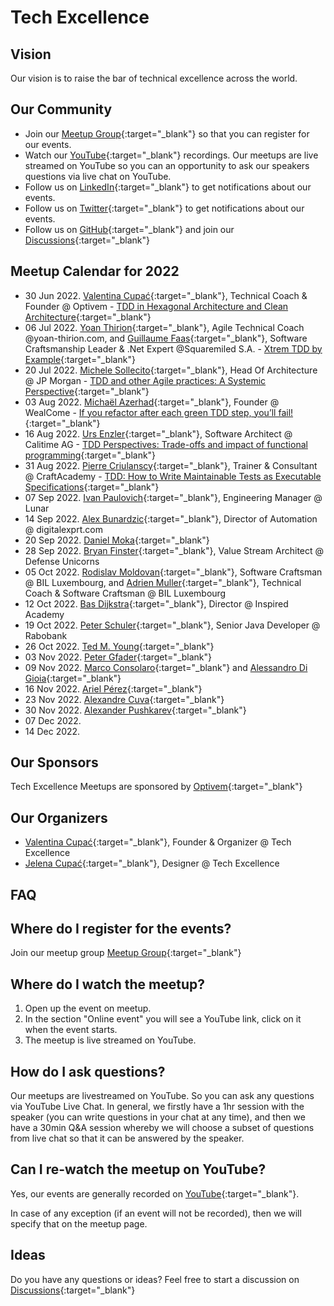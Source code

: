 # Tech Excellence

## Vision

Our vision is to raise the bar of technical excellence across the world.

## Our Community

- Join our [Meetup Group](https://www.meetup.com/techexcellence){:target="_blank"} so that you can register for our events.
- Watch our [YouTube](https://www.youtube.com/c/TechExcellence){:target="_blank"} recordings. Our meetups are live streamed on YouTube so you can an opportunity to ask our speakers questions via live chat on YouTube.
- Follow us on [LinkedIn](https://www.linkedin.com/company/techexcellenceio){:target="_blank"} to get notifications about our events.
- Follow us on [Twitter](https://twitter.com/techexcellence_){:target="_blank"} to get notifications about our events.
- Follow us on [GitHub](https://github.com/techexcellenceio){:target="_blank"} and join our [Discussions](https://github.com/techexcellenceio/techexcellence/discussions){:target="_blank"}

## Meetup Calendar for 2022

- 30 Jun 2022. [Valentina Cupać](https://www.linkedin.com/in/valentinacupac/){:target="_blank"}, Technical Coach & Founder @ Optivem - [TDD in Hexagonal Architecture and Clean Architecture](https://www.youtube.com/watch?v=WAoqGzVDHc0){:target="_blank"}
- 06 Jul 2022. [Yoan Thirion](https://www.linkedin.com/in/yoanthirion/){:target="_blank"}, Agile Technical Coach @yoan-thirion.com, and [Guillaume Faas](https://www.linkedin.com/in/guillaumefaas/){:target="_blank"}, Software Craftsmanship Leader & .Net Expert @Squaremiled S.A. - [Xtrem TDD by Example](https://www.youtube.com/watch?v=yxO7YHkB83I){:target="_blank"}
- 20 Jul 2022. [Michele Sollecito](https://www.linkedin.com/in/michelesollecito/){:target="_blank"}, Head Of Architecture @ JP Morgan - [TDD and other Agile practices: A Systemic Perspective](https://www.youtube.com/watch?v=a3jUXRJRddQ){:target="_blank"}
- 03 Aug 2022. [Michaël Azerhad](https://www.linkedin.com/in/micha%C3%ABl-azerhad-9058a044/){:target="_blank"}, Founder @ WealCome - [If you refactor after each green TDD step, you’ll fail!](https://www.youtube.com/watch?v=Vi_FtRXopdQ){:target="_blank"}
- 16 Aug 2022. [Urs Enzler](https://www.linkedin.com/in/ursenzler/){:target="_blank"}, Software Architect @ Calitime AG - [TDD Perspectives: Trade-offs and impact of functional programming](https://www.youtube.com/watch?v=JcKLqX8wuR4){:target="_blank"}
- 31 Aug 2022. [Pierre Criulanscy](https://www.linkedin.com/in/pierre-criulanscy/){:target="_blank"}, Trainer & Consultant @ CraftAcademy - [TDD: How to Write Maintainable Tests as Executable Specifications](https://www.youtube.com/watch?v=z58ckvPYVAI){:target="_blank"}
- 07 Sep 2022. [Ivan Paulovich](https://www.linkedin.com/in/ivanpaulovich/){:target="_blank"}, Engineering Manager @ Lunar
- 14 Sep 2022. [Alex Bunardzic](https://www.linkedin.com/in/alexbunardzic/){:target="_blank"}, Director of Automation @ digitalexprt.com
- 20 Sep 2022. [Daniel Moka](https://www.linkedin.com/in/danielmoka/){:target="_blank"}
- 28 Sep 2022. [Bryan Finster](https://www.linkedin.com/in/bryan-finster/){:target="_blank"}, Value Stream Architect @ Defense Unicorns
- 05 Oct 2022. [Rodislav Moldovan](https://www.linkedin.com/in/rodislav){:target="_blank"}, Software Craftsman @ BIL Luxembourg, and [Adrien Muller](https://www.linkedin.com/in/adrien-muller-566373a/){:target="_blank"}, Technical Coach & Software Craftsman @ BIL Luxembourg
- 12 Oct 2022. [Bas Dijkstra](https://www.linkedin.com/in/basdijkstra/){:target="_blank"}, Director @ Inspired Academy
- 19 Oct 2022. [Peter Schuler](https://www.linkedin.com/in/peterschuler/){:target="_blank"}, Senior Java Developer @ Rabobank
- 26 Oct 2022. [Ted M. Young](https://www.linkedin.com/in/tedmyoung/){:target="_blank"}
- 03 Nov 2022. [Peter Gfader](https://www.linkedin.com/in/petergfader/){:target="_blank"}
- 09 Nov 2022. [Marco Consolaro](https://www.linkedin.com/in/consolaro/){:target="_blank"} and [Alessandro Di Gioia](https://www.linkedin.com/in/alessandro-di-gioia/){:target="_blank"}
- 16 Nov 2022. [Ariel Pérez](https://www.linkedin.com/in/arielxperez/){:target="_blank"}
- 23 Nov 2022. [Alexandre Cuva](https://www.linkedin.com/in/cuvaalex/){:target="_blank"}
- 30 Nov 2022. [Alexander Pushkarev](https://www.linkedin.com/in/alexpushkarev/){:target="_blank"}
- 07 Dec 2022.
- 14 Dec 2022.

## Our Sponsors

Tech Excellence Meetups are sponsored by [Optivem](http://optivem.com/){:target="_blank"}

## Our Organizers

- [Valentina Cupać](https://www.linkedin.com/in/valentinacupac/){:target="_blank"}, Founder & Organizer @ Tech Excellence
- [Jelena Cupać](https://www.linkedin.com/in/jelenacupac/){:target="_blank"}, Designer @ Tech Excellence

## FAQ

## Where do I register for the events?

Join our meetup group [Meetup Group](https://www.meetup.com/techexcellence){:target="_blank"}

## Where do I watch the meetup?

1. Open up the event on meetup.
2. In the section "Online event" you will see a YouTube link, click on it when the event starts.
3. The meetup is live streamed on YouTube.

## How do I ask questions?

Our meetups are livestreamed on YouTube. So you can ask any questions via YouTube Live Chat. In general, we firstly have a 1hr session with the speaker (you can write questions in your chat at any time), and then we have a 30min Q&A session whereby we will choose a subset of questions from live chat so that it can be answered by the speaker.

## Can I re-watch the meetup on YouTube?

Yes, our events are generally recorded on [YouTube](https://www.youtube.com/c/TechExcellence){:target="_blank"}. 

In case of any exception (if an event will not be recorded), then we will specify that on the meetup page.


## Ideas

Do you have any questions or ideas? Feel free to start a discussion on [Discussions](https://github.com/techexcellenceio/techexcellence/discussions){:target="_blank"}


<!--

## Values

- Technical Excellence
- Knowledge Sharing
- Continuous Improvement



## Community

This is a place for software engineers who care about software quality. You are motivated by clean code - it's not enough to make something work, you want to implement it well. You set high expectations for yourself and your team. 

> "There is no trade-off of quality vs. speed in software... Low quality means low speed... The only way to go fast is to go well." - Uncle Bob

You understand that the underlying problem faced by the software industry is the misunderstanding between speed and quality. For you, it's crystal-clear that you can't be fast without quality. Quality and speed go hand-in-hand. You push for quality even when you're in the minority. You find yourself in environments where no one seems to understand this. Companies are facing the same vicious cycle. Low quality, not enough time, requiring superstars to put out fires.

You want to make an impact in spreading technical excellence. You see technical excellence as a core foundation of your work, not a nice-to-have. You want to exchange knowledge with people who care about quality, people who enjoy learning, reading books, researching, continious improvement.

There aren't many people like you. People like you are dispersed across the world, trying their best to make a change, but the impact is localized to their immediate teams, or to their companies, or perhaps through meetups.

This is a global community aiming to bring together professional software engineers who have invested in their own personal growth, who are aiming to achieve mastery, poeple who never stop learning, people who enjoy mentoring and coaching, spreading knowledge. People for whom software engineering is more than just a 9-5 job.

## Collective Knowledge

The "inputs" are our discussions, knowledgesharing, collective knowledge: [Discussions](https://github.com/valentinacupac/community/discussions).

The "outputs" are a synthesis of knowledge, both conceptual (theory and abstractions) and practical (implementation through code samples). Current code samples are [Banking Kata in Java](https://github.com/valentinacupac/banking-kata-java) and [Banking Kata in .NET](https://github.com/valentinacupac/banking-kata-dotnet). Feel free to update this seciton with links to other GitHub samples.

This community is the first step towards bringing technical excellence back as the foundation.

## Contribute

To contribute to questions, ideas, knowledge exchange: start a discussion or join an existing discussion [Discussions](https://github.com/valentinacupac/community/discussions).

To contribute to the text of this website, you can [fork](https://github.com/valentinacupac/community/fork) this repository and make a pull request.

-->


